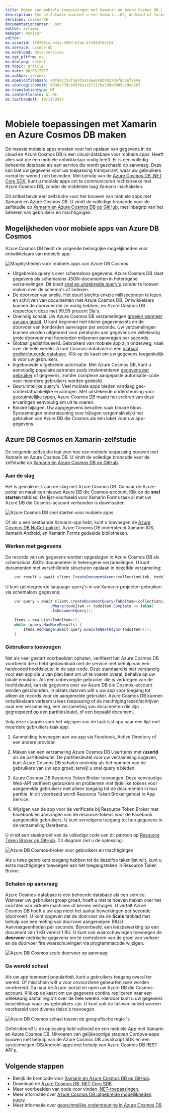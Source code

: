 ```yaml
---
title: Maken van mobiele toepassingen met Xamarin en Azure Cosmos DB | Microsoft Docs
description: Een zelfstudie waarmee u een Xamarin iOS, Android of formulieren maakt met behulp van Azure Cosmos DB een toepassing. Azure Cosmos DB is een snelle, schaal wereld, cloud-database voor mobiele apps.
services: cosmos-db
documentationcenter: .net
author: arramac
manager: monicar
editor: 
ms.assetid: ff97881a-b41a-499d-b7ab-4f394df0e153
ms.service: cosmos-db
ms.workload: data-services
ms.tgt_pltfrm: na
ms.devlang: dotnet
ms.topic: article
ms.date: 08/03/2017
ms.author: arramac
ms.openlocfilehash: 4dfe9c755f3e7d5414ae04dd4027defd6cef2e4a
ms.sourcegitcommit: 6699c77dcbd5f8a1a2f21fba3d0a0005ac9ed6b7
ms.translationtype: MT
ms.contentlocale: nl-NL
ms.lasthandoff: 10/11/2017
---
```

# <a name="build-mobile-applications-with-xamarin-and-azure-cosmos-db"></a>Mobiele toepassingen met Xamarin en Azure Cosmos DB maken
De meeste mobiele apps moeten voor het opslaan van gegevens in de cloud en Azure Cosmos DB is een cloud-database voor mobiele apps. Heeft alles wat die een mobiele ontwikkelaar nodig heeft. Er is een volledig beheerde database als een service die wordt geschaald op aanvraag. Deze kan laat uw gegevens voor uw toepassing transparant, waar uw gebruikers overal ter wereld zich bevinden. Met behulp van de [Azure Cosmos DB .NET Core SDK](documentdb-sdk-dotnet-core.md), kunt u mobiele apps om te communiceren rechtstreeks met Azure Cosmos DB, zonder de middelste laag Xamarin inschakelen.

Dit artikel bevat een zelfstudie voor het bouwen van mobiele apps met Xamarin en Azure Cosmos DB. U vindt de volledige broncode voor de zelfstudie op [Xamarin en Azure Cosmos DB op GitHub](https://github.com/Azure/azure-documentdb-dotnet/tree/master/samples/xamarin), met inbegrip van het beheren van gebruikers en machtigingen.

## <a name="azure-cosmos-db-capabilities-for-mobile-apps"></a>Mogelijkheden voor mobiele apps van Azure DB Cosmos
Azure Cosmos DB biedt de volgende belangrijke mogelijkheden voor ontwikkelaars van mobiele app:

![Mogelijkheden voor mobiele apps van Azure DB Cosmos](media/mobile-apps-with-xamarin/documentdb-for-mobile.png)

* Uitgebreide query's over schemaloos gegevens. Azure Cosmos DB slaat gegevens als schemaloos JSON-documenten in heterogene verzamelingen. Dit biedt [snel en uitgebreide query's](documentdb-sql-query.md) zonder te hoeven maken over de schema's of indexen.
* De doorvoer van snelle. Het duurt slechts enkele milliseconden te lezen en schrijven van documenten met Azure Cosmos DB. Ontwikkelaars kunnen de doorvoer die ze nodig hebben, en Azure Cosmos DB respecteert deze met 99,99 procent Sla's.
* Oneindig schaal. Uw Azure Cosmos DB verzamelingen [groeien wanneer uw app groeit](partition-data.md). U kunt beginnen met kleine gegevenssets en de doorvoer van honderden aanvragen per seconde. Uw verzamelingen kunnen worden uitgebreid voor petabytes aan gegevens en willekeurig grote doorvoer met honderden miljoenen aanvragen per seconde.
* Globaal gedistribueerd. Gebruikers van mobiele app zijn onderweg, vaak over de hele wereld. Azure Cosmos-database is een [globaal gedistribueerde database](distribute-data-globally.md). Klik op de kaart om uw gegevens toegankelijk is voor uw gebruikers.
* Ingebouwde uitgebreide autorisatie. Met Azure Cosmos DB, kunt u eenvoudig populaire patronen zoals implementeren [gegevens per gebruiker](https://aka.ms/documentdb-xamarin-todouser) of gegevens, zonder complexe aangepaste autorisatie-code voor meerdere gebruikers worden gedeeld.
* Georuimtelijke query's. Veel mobiele apps bieden vandaag geo-contextafhankelijke ervaringen. Met uitstekende ondersteuning voor [georuimtelijke typen](geospatial.md), Azure Cosmos DB maakt het creëren van deze ervaringen eenvoudig om uit te voeren.
* Binaire bijlagen. Uw appgegevens bevatten vaak binaire blobs. Systeemeigen ondersteuning voor bijlagen vergemakkelijkt het gebruiken van Azure DB die Cosmos als één loket voor uw app-gegevens.

## <a name="azure-cosmos-db-and-xamarin-tutorial"></a>Azure DB Cosmos en Xamarin-zelfstudie
De volgende zelfstudie laat zien hoe een mobiele toepassing bouwen met Xamarin en Azure Cosmos DB. U vindt de volledige broncode voor de zelfstudie op [Xamarin en Azure Cosmos DB op GitHub](https://github.com/Azure/azure-documentdb-dotnet/tree/master/samples/xamarin).

### <a name="get-started"></a>Aan de slag
Het is gemakkelijk aan de slag met Azure Cosmos DB. Ga naar de Azure-portal en maak een nieuwe Azure DB die Cosmos-account. Klik op de **snel starten** tabblad. De lijst-voorbeeld voor Xamarin Forms taak al met uw Azure DB die Cosmos-account verbonden is downloaden. 

![Azure Cosmos DB snel starten voor mobiele apps](media/mobile-apps-with-xamarin/cosmos-db-quickstart.png)

Of als u een bestaande Xamarin-app hebt, kunt u toevoegen de [Azure Cosmos DB NuGet-pakket](documentdb-sdk-dotnet-core.md). Azure Cosmos DB ondersteunt Xamarin.IOS, Xamarin.Android, en Xamarin Forms gedeelde bibliotheken.

### <a name="work-with-data"></a>Werken met gegevens
De records van uw gegevens worden opgeslagen in Azure Cosmos DB als schemaloos JSON-documenten in heterogene verzamelingen. U kunt documenten met verschillende structuren opslaan in dezelfde verzameling:

```cs
    var result = await client.CreateDocumentAsync(collectionLink, todoItem);
```

U kunt geïntegreerde language-query's in uw Xamarin-projecten gebruiken via schemaloos gegevens:

```cs
    var query = await client.CreateDocumentQuery<ToDoItem>(collectionLink)
                    .Where(todoItem => todoItem.Complete == false)
                    .AsDocumentQuery();

    Items = new List<TodoItem>();
    while (query.HasMoreResults) {
        Items.AddRange(await query.ExecuteNextAsync<TodoItem>());
    }
```
### <a name="add-users"></a>Gebruikers toevoegen
Net als veel gestart voorbeelden ophalen, verifieert het Azure Cosmos DB voorbeeld die u hebt gedownload met de service met behulp van een hardcoded hoofdsleutel in de app-code. Deze standaard is niet verstandig voor een app die u van plan bent om uit te voeren overal, behalve op uw lokale emulator. Als een onbevoegde gebruiker die is verkregen van de hoofdsleutel, kan de gegevens over uw Azure DB die Cosmos-account worden geschonden. In plaats daarvan wilt u uw app voor toegang tot alleen de records voor de aangemelde gebruiker. Azure Cosmos DB kunnen ontwikkelaars verleent u lees toepassing of de machtiging lezen/schrijven naar een verzameling, een verzameling van documenten die zijn gegroepeerd op een partitiesleutel, of een bepaald document. 

Volg deze stappen voor het wijzigen van de taak lijst app naar een lijst met meerdere gebruikers taak app: 

  1. Aanmelding toevoegen aan uw app via Facebook, Active Directory of een andere provider.

  2. Maken van een verzameling Azure Cosmos DB UserItems met **/userId** als de partitiesleutel. De partitiesleutel voor uw verzameling opgeven, kunt Azure Cosmos DB schalen oneindig als het nummer van de gebruikers van uw app groeit, terwijl u snel query's bieden.

  3. Azure Cosmos DB Resource Token Broker toevoegen. Deze eenvoudige Web-API verifieert gebruikers en problemen met tijdelijke tokens voor aangemelde gebruikers met alleen toegang tot de documenten in hun partitie. In dit voorbeeld wordt Resource Token Broker gehost in App Service.

  4. Wijzigen van de app voor de verificatie bij Resource Token Broker met Facebook en aanvragen van de resource-tokens voor de Facebook aangemelde gebruikers. U kunt vervolgens toegang tot hun gegevens in de verzameling UserItems.  

U vindt een steekproef van de volledige code van dit patroon op [Resource Token Broker op GitHub](http://aka.ms/documentdb-xamarin-todouser). Dit diagram ziet u de oplossing:

![Azure DB Cosmos-broker voor gebruikers en machtigingen](media/mobile-apps-with-xamarin/documentdb-resource-token-broker.png)

Als u twee gebruikers toegang hebben tot de dezelfde takenlijst wilt, kunt u extra machtigingen toevoegen aan het toegangstoken in Resource Token Broker.

### <a name="scale-on-demand"></a>Schalen op aanvraag
Azure Cosmos-database is een beheerde database als een service. Wanneer uw gebruikersgroep groeit, hoeft u niet te hoeven maken over het inrichten van virtuele machines of kernen verhogen. U vertelt Azure Cosmos DB hoeft u uw app moet het aantal bewerkingen per seconde (doorvoer). U kunt opgeven dat de doorvoer via de **Scale** tabblad met behulp van een meting van doorvoer aangeroepen (RUs) Aanvraageenheden per seconde. Bijvoorbeeld, een leesbewerking op een document van 1 KB vereist 1 RU. U kunt ook waarschuwingen toevoegen de **doorvoer** metrische gegevens om te controleren van de groei van verkeer en de doorvoer fire waarschuwingen via programmacode wijzigen.

![Azure DB Cosmos scale doorvoer op aanvraag](media/mobile-apps-with-xamarin/cosmos-db-xamarin-scale.png)

### <a name="go-planet-scale"></a>Ga wereld schaal
Als uw app toeneemt populariteit, kunt u gebruikers toegang overal ter wereld. Of misschien wilt u voor onvoorziene gebeurtenissen worden voorbereid. Ga naar de Azure-portal en open uw Azure DB die Cosmos-account. Klik op de kaart om uw gegevens continu repliceren naar een willekeurig aantal regio's over de hele wereld. Hierdoor kunt u uw gegevens beschikbaar waar uw gebruikers zijn. U kunt ook de failover-beleid worden voorbereid voor diverse risico's toevoegen.

![Azure DB Cosmos schaal tussen de geografische regio 's](media/mobile-apps-with-xamarin/cosmos-db-xamarin-replicate.png)

Gefeliciteerd! U de oplossing hebt voltooid en een mobiele App met Xamarin en Azure Cosmos DB. Uitvoeren van gelijksoortige stappen Cordova-apps bouwen met behulp van de Azure Cosmos DB JavaScript SDK en een systeemeigen iOS/Android-apps met behulp van Azure Cosmos DB REST API's.

## <a name="next-steps"></a>Volgende stappen
* Bekijk de broncode voor [Xamarin en Azure Cosmos DB op GitHub](https://github.com/Azure/azure-documentdb-dotnet/tree/master/samples/xamarin).
* Download de [Azure Cosmos DB .NET Core SDK](documentdb-sdk-dotnet-core.md).
* Meer voorbeelden van code voor vinden [.NET-toepassingen](documentdb-dotnet-samples.md).
* Meer informatie over [Azure Cosmos DB uitgebreide mogelijkheden query](documentdb-sql-query.md).
* Meer informatie over [georuimtelijke ondersteuning in Azure Cosmos DB](geospatial.md).



